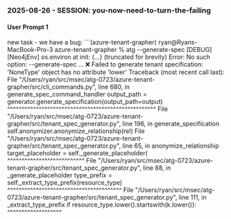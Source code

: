 ### 2025-08-26  - SESSION: you-now-need-to-turn-the-failing

#### User Prompt 1

new task - we have a bug: ```(azure-tenant-grapher) ryan@Ryans-MacBook-Pro-3 azure-tenant-grapher % atg --generate-spec
[DEBUG][Neo4jEnv] os.environ at init: {...} (truncated for brevity)
Error: No such option: --generate-spec
...
❌ Failed to generate tenant specification: 'NoneType' object has no attribute 'lower'
Traceback (most recent call last):
  File "/Users/ryan/src/msec/atg-0723/azure-tenant-grapher/src/cli_commands.py", line 680, in generate_spec_command_handler
    output_path = generator.generate_specification(output_path=output)
                  ^^^^^^^^^^^^^^^^^^^^^^^^^^^^^^^^^^^^^^^^^^^^^^^^^^^^
  File "/Users/ryan/src/msec/atg-0723/azure-tenant-grapher/src/tenant_spec_generator.py", line 196, in generate_specification
    self.anonymizer.anonymize_relationship(rel)
  File "/Users/ryan/src/msec/atg-0723/azure-tenant-grapher/src/tenant_spec_generator.py", line 65, in anonymize_relationship
    target_placeholder = self._generate_placeholder(
                         ^^^^^^^^^^^^^^^^^^^^^^^^^^^
  File "/Users/ryan/src/msec/atg-0723/azure-tenant-grapher/src/tenant_spec_generator.py", line 88, in _generate_placeholder
    type_prefix = self._extract_type_prefix(resource_type)
                  ^^^^^^^^^^^^^^^^^^^^^^^^^^^^^^^^^^^^^^^^
  File "/Users/ryan/src/msec/atg-0723/azure-tenant-grapher/src/tenant_spec_generator.py", line 111, in _extract_type_prefix
    if resource_type.lower().startswith(k.lower()):
       ^^^^^^^^^^^^^^^^^^^
